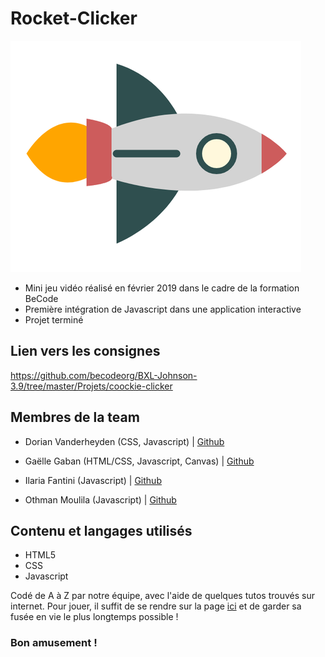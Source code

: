 # Rocket-Clicker

![fusée utilisée pour le jeu](/img/fusee.png "Clique sur la fusée!")

* Mini jeu vidéo réalisé en février 2019 dans le cadre de la formation BeCode  
* Première intégration de Javascript dans une application interactive  
* Projet terminé 

## Lien vers les consignes
https://github.com/becodeorg/BXL-Johnson-3.9/tree/master/Projets/coockie-clicker

## Membres de la team

* Dorian Vanderheyden (CSS, Javascript) | [Github](https://github.com/dorianbec)  

* Gaëlle Gaban (HTML/CSS, Javascript, Canvas) | [Github](https://github.com/Gaellga)    

* Ilaria Fantini (Javascript) | [Github](https://github.com/IlariaFa)    

* Othman Moulila (Javascript) | [Github](https://github.com/luffy1140/)    

## Contenu et langages utilisés  

* HTML5
* CSS
* Javascript  

Codé de A à Z par notre équipe, avec l'aide de quelques tutos trouvés sur internet. Pour jouer, il suffit de se rendre sur la page [ici](https://gaellga.github.io/Rocket-Clicker/) et de garder sa fusée en vie le plus longtemps possible !
  
### Bon amusement !
